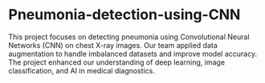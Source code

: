 # Pneumonia-detection-using-CNN
This project focuses on detecting pneumonia using Convolutional Neural Networks (CNN) on chest X-ray images. Our team applied data augmentation to handle imbalanced datasets and improve model accuracy. The project enhanced our understanding of deep learning, image classification, and AI in medical diagnostics.

